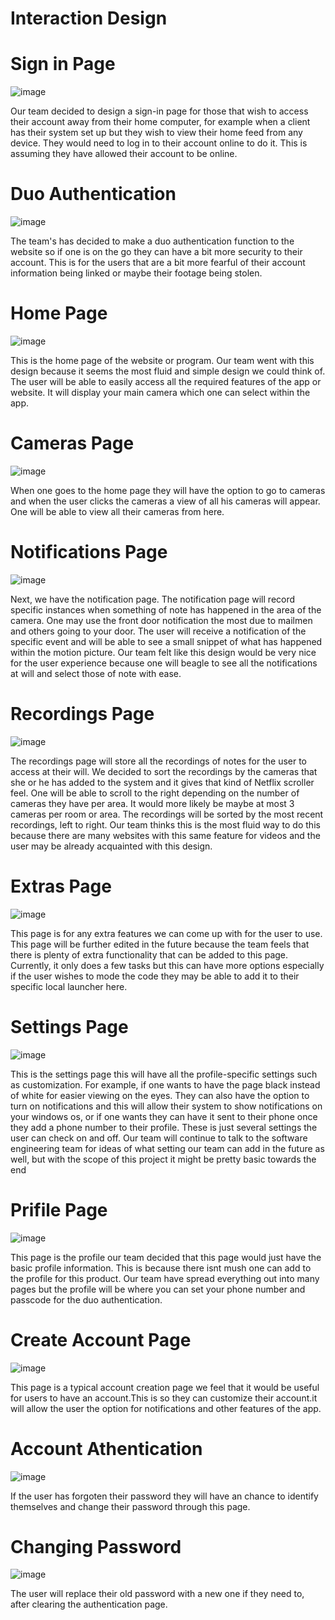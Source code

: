 # Interaction Design

# Sign in Page 


![image](https://user-images.githubusercontent.com/98436821/166175176-f1509f79-dad0-4b26-9112-9d9983082718.png)


Our team decided to design a sign-in page for those that wish to access their account away from their home computer, for example when a client has their system set up but they wish to view their home feed from any device. They would need to log in to their account online to do it. This is assuming they have allowed their account to be online. 


# Duo Authentication


![image](https://user-images.githubusercontent.com/98436821/166175245-f5d68d10-b705-459b-b694-30bedf56899c.png)


The team's has decided to make a duo authentication function to the website so if one is on the go they can have a bit more security to their account. This is for the users that are a bit more fearful of their account information being linked or maybe their footage being stolen.


# Home Page


![image](https://user-images.githubusercontent.com/98436821/166175279-a26a0b67-b7e6-42a6-8181-ce5c286256fc.png)



This is the home page of the website or program. Our team went with this design because it seems the most fluid and simple design we could think of. The user will be able to easily access all the required features of the app or website. It will display your main camera which one can select within the app.


# Cameras Page


![image](https://github.com/UsabilityEngineering/Open-Source-Security-Camera/blob/main/cameras.PNG)


When one goes to the home page they will have the option to go to cameras and when the user clicks the cameras a view of all his cameras will appear. One will be able to view all their cameras from here. 


# Notifications Page


![image](https://github.com/UsabilityEngineering/Open-Source-Security-Camera/blob/main/notification.PNG)


Next, we have the notification page. The notification page will record specific instances when something of note has happened in the area of the camera. One may use the front door notification the most due to mailmen and others going to your door. The user will receive a notification of the specific event and will be able to see a small snippet of what has happened within the motion picture. Our team felt like this design would be very nice for the user experience because one will beagle to see all the notifications at will and select those of note with ease. 


# Recordings Page


![image](https://github.com/UsabilityEngineering/Open-Source-Security-Camera/blob/main/recordings.PNG)


The recordings page will store all the recordings of notes for the user to access at their will. We decided to sort the recordings by the cameras that she or he has added to the system and it gives that kind of Netflix scroller feel. One will be able to scroll to the right depending on the number of cameras they have per area. It would more likely be maybe at most 3 cameras per room or area. The recordings will be sorted by the most recent recordings, left to right. Our team thinks this is the most fluid way to do this because there are many websites with this same feature for videos and the user may be already acquainted with this design.


# Extras Page


![image](https://github.com/UsabilityEngineering/Open-Source-Security-Camera/blob/main/Extras.PNG)


This page is for any extra features we can come up with for the user to use. This page will be further edited in the future because the team feels that there is plenty of extra functionality that can be added to this page. Currently, it only does a few tasks but this can have more options especially if the user wishes to mode the code they may be able to add it to their specific local launcher here. 


# Settings Page


![image](https://github.com/UsabilityEngineering/Open-Source-Security-Camera/blob/main/settings.PNG)


This is the settings page this will have all the profile-specific settings such as customization. For example, if one wants to have the page black instead of white for easier viewing on the eyes. They can also have the option to turn on notifications and this will allow their system to show notifications on your windows os, or if one wants they can have it sent to their phone once they add a phone number to their profile. These is just several settings the user can check on and off. Our team will continue to talk to the software engineering team for ideas of what setting our team can add in the future as well, but with the scope of this project it might be pretty basic towards the end 


# Prifile Page


![image](https://github.com/UsabilityEngineering/Open-Source-Security-Camera/blob/main/profile.PNG)


This page is the profile our team decided that this page would just have the basic profile information. This is because there isnt mush one can add to the profile for this product. Our team have spread everything out into many pages but the profile will be where you can set your phone number and passcode for the duo authentication.


# Create Account Page


![image](https://github.com/UsabilityEngineering/Open-Source-Security-Camera/blob/main/create%20account.PNG)


This page is a typical account creation page we feel that it would be useful for users to have an account.This is so they can customize their account.it will allow the user the option for notifications and other features of the app.


# Account Athentication


![image](https://github.com/UsabilityEngineering/Open-Source-Security-Camera/blob/main/account%20athentication.PNG)


If the user has forgoten their password they will have an chance to identify themselves and change their password through this page.
# Changing Password


![image](https://github.com/UsabilityEngineering/Open-Source-Security-Camera/blob/main/changing%20password.PNG)


The user will replace their old password with a new one if they need to, after clearing the authentication page. 
